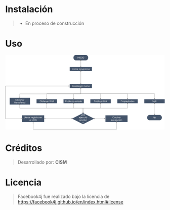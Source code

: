 # Instalación
>  - En proceso de construcción

# Uso
![Diagrama](https://github.com/C1N7Y4/-fbcmd4j/blob/Develope/Diagrama.png)

# Créditos
> Desarrollado por:
> **CISM**
# Licencia
> Facebook4j fue realizado bajo la
> licencia de
> https://facebook4j.github.io/en/index.html#license
